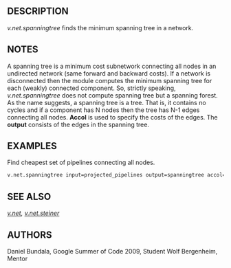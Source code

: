 ## DESCRIPTION

*v.net.spanningtree* finds the minimum spanning tree in a network.

## NOTES

A spanning tree is a minimum cost subnetwork connecting all nodes in an
undirected network (same forward and backward costs). If a network is
disconnected then the module computes the minimum spanning tree for each
(weakly) connected component. So, strictly speaking,
*v.net.spanningtree* does not compute spanning tree but a spanning
forest. As the name suggests, a spanning tree is a tree. That is, it
contains no cycles and if a component has N nodes then the tree has N-1
edges connecting all nodes. **Accol** is used to specify the costs of
the edges. The **output** consists of the edges in the spanning tree.

## EXAMPLES

Find cheapest set of pipelines connecting all nodes.

```bash
v.net.spanningtree input=projected_pipelines output=spanningtree accol=cost
```

## SEE ALSO

*[v.net](v.net.md), [v.net.steiner](v.net.steiner.md)*

## AUTHORS

Daniel Bundala, Google Summer of Code 2009, Student
Wolf Bergenheim, Mentor

